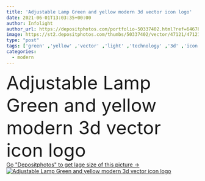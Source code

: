 ```yaml
---
title: 'Adjustable Lamp Green and yellow modern 3d vector icon logo'
date: 2021-06-01T13:03:35+00:00
author: Infolight
author_url: https://depositphotos.com/portfolio-50337402.html?ref=64678756
image: https://st2.depositphotos.com/thumbs/50337402/vector/47121/471211170/api_thumb_450.jpg?forcejpeg=true
type: "post"
tags: ['green' ,'yellow' ,'vector' ,'light' ,'technology' ,'3d' ,'icon' ,'illumination' ,'lamp' ,'electronics' ,'bulb' ,'logo' ,'eps' ,'premium' ,'ui' ,'tools and utensils' ,'adjustable lamp' ,'professions and jobs' ]
categories: 
  - modern
---
```

<div aling="center">
            <font size="60"> Adjustable Lamp Green and yellow modern 3d vector icon logo</font>   
</div>
<div>
    <a href='https://depositphotos.com/471211170/stock-illustration-adjustable-lamp-green-yellow-modern.html?ref=64678756' target=_blank > Go "Depositphotos" to get lage size of this picture ->
        <img href='https://depositphotos.com/471211170/stock-illustration-adjustable-lamp-green-yellow-modern.html?ref=64678756' src='https://st2.depositphotos.com/50337402/47121/v/950/depositphotos_471211170-stock-illustration-adjustable-lamp-green-yellow-modern.jpg?forcejpeg=true' alt='Adjustable Lamp Green and yellow modern 3d vector icon logo' >
    </a>
</div>
